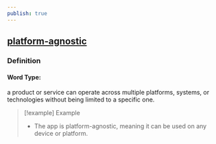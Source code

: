 ```yaml
---
publish: true
---
```


## [platform-agnostic](https://dictionary.cambridge.org/dictionary/english/platform-agnostic)

### Definition
#### Word Type: 
a product or service can operate across multiple platforms, systems, or technologies without being limited to a specific one.

>[!example] Example
> - The app is platform-agnostic, meaning it can be used on any device or platform.
